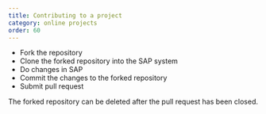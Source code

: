 ```yaml
---
title: Contributing to a project
category: online projects
order: 60
---
```


* Fork the repository
* Clone the forked repository into the SAP system
* Do changes in SAP
* Commit the changes to the forked repository
* Submit pull request

The forked repository can be deleted after the pull request has been closed.